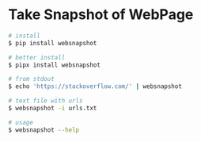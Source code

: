 # Take Snapshot of WebPage

```bash
# install
$ pip install websnapshot

# better install
$ pipx install websnapshot

# from stdout
$ echo 'https://stackoverflow.com/' | websnapshot

# text file with urls
$ websnapshot -i urls.txt

# usage
$ websnapshot --help
```
